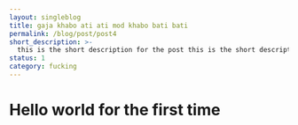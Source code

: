 ```yaml
---
layout: singleblog
title: gaja khabo ati ati mod khabo bati bati
permalink: /blog/post/post4
short_description: >- 
  this is the short description for the post this is the short description for the post this is the short description for the post this is the short description for the post this is the short description for the post this is the short description for the post this is the short description for the post this is the short description for the post this is the short description for the post this is the short description for the post
status: 1
category: fucking
---
```


# Hello world for the first time